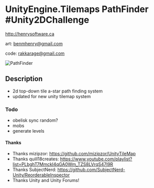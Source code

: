 # UnityEngine.Tilemaps PathFinder #Unity2DChallenge

<http://henrysoftware.ca>

art: benmhenry@gmail.com

code: rakkarage@gmail.com

![PathFinder](ActualCrazyAtlanticblackgoby.gif)

## Description

- 2d top-down tile a-star path finding system
- updated for new unity tilemap system

### Todo

- obelisk sync random?
- mobs
- generate levels

#### Thanks

- Thanks mizipzor: https://github.com/mizipzor/UnityTileMap
- Thanks quill18creates: https://www.youtube.com/playlist?list=PLbghT7MmckI4qGA0Wm_TZS8LVrqS47I9R
- Thanks SubjectNerd: https://github.com/SubjectNerd-Unity/ReorderableInspector
- Thanks Unity and Unity Forums!
